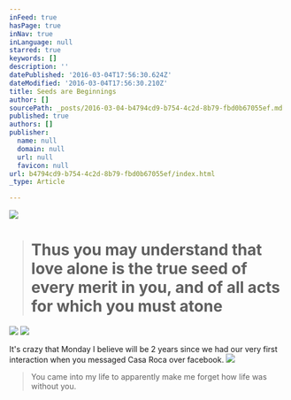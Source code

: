 ```yaml
---
inFeed: true
hasPage: true
inNav: true
inLanguage: null
starred: true
keywords: []
description: ''
datePublished: '2016-03-04T17:56:30.624Z'
dateModified: '2016-03-04T17:56:30.210Z'
title: Seeds are Beginnings
author: []
sourcePath: _posts/2016-03-04-b4794cd9-b754-4c2d-8b79-fbd0b67055ef.md
published: true
authors: []
publisher:
  name: null
  domain: null
  url: null
  favicon: null
url: b4794cd9-b754-4c2d-8b79-fbd0b67055ef/index.html
_type: Article

---
```

![](https://the-grid-user-content.s3-us-west-2.amazonaws.com/ecf1ebda-82a0-4bf7-85bc-83974ce4c718.jpg)

> # Thus you may understand that love alone is the true seed of every merit in you, and of all acts for which you must atone

![](https://the-grid-user-content.s3-us-west-2.amazonaws.com/7219a504-9ead-4a7b-95a7-c2dabf99d4df.jpg)
![](https://the-grid-user-content.s3-us-west-2.amazonaws.com/5ccc3fbe-2764-40b0-b513-32d1908f716c.jpg)

It's crazy that Monday I believe will be 2 years since we had our very first interaction when you messaged Casa Roca over facebook.
![](https://the-grid-user-content.s3-us-west-2.amazonaws.com/2672ab90-0450-4e08-a799-772c4eb3b42d.jpg)

> You came into my life to apparently make me forget how life was without you.